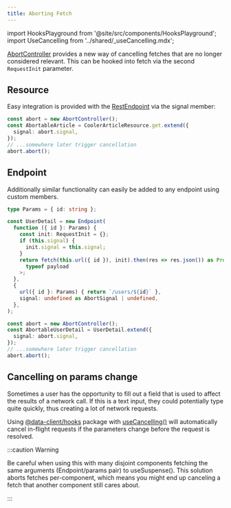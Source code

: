```yaml
---
title: Aborting Fetch
---
```


import HooksPlayground from '@site/src/components/HooksPlayground';
import UseCancelling from '../shared/\_useCancelling.mdx';

[AbortController](https://developer.mozilla.org/en-US/docs/Web/API/AbortController) provides a new way of cancelling
fetches that are no longer considered relevant. This can be hooked into fetch via the second `RequestInit` parameter.

## Resource

Easy integration is provided with the [RestEndpoint](/rest/api/RestEndpoint) via the signal member:

```typescript
const abort = new AbortController();
const AbortableArticle = CoolerArticleResource.get.extend({
  signal: abort.signal,
});
// ...somewhere later trigger cancellation
abort.abort();
```

## Endpoint

Additionally similar functionality can easily be added to any endpoint using custom members.

```typescript
type Params = { id: string };

const UserDetail = new Endpoint(
  function ({ id }: Params) {
    const init: RequestInit = {};
    if (this.signal) {
      init.signal = this.signal;
    }
    return fetch(this.url({ id }), init).then(res => res.json()) as Promise<
      typeof payload
    >;
  },
  {
    url({ id }: Params) { return `/users/${id}` },
    signal: undefined as AbortSignal | undefined,
  },
);
```

```typescript
const abort = new AbortController();
const AbortableUserDetail = UserDetail.extend({
  signal: abort.signal,
});
// ...somewhere later trigger cancellation
abort.abort();
```

## Cancelling on params change

Sometimes a user has the opportunity to fill out a field that is used to affect the results of a network call.
If this is a text input, they could potentially type quite quickly, thus creating a lot of network requests.

Using [@data-client/hooks](https://www.npmjs.com/package/@data-client/hooks) package with [useCancelling()](/docs/api/useCancelling) will automatically cancel in-flight requests if the parameters
change before the request is resolved.

<UseCancelling />

:::caution Warning

Be careful when using this with many disjoint components fetching the same
arguments (Endpoint/params pair) to useSuspense(). This solution aborts fetches per-component,
which means you might end up canceling a fetch that another component still cares about.

:::
